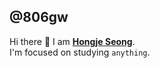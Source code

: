 ## @806gw
Hi there 👋 I am [**Hongje Seong**](https://hongje-dev.notion.site/19ade4f8be86803cb513f3ae16cb496c).   
I'm focused on studying ```anything```.

<!-- > Typescript, React
